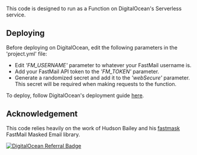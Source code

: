 This code is designed to run as a Function on DigitalOcean's Serverless service.

## Deploying
Before deploying on DigitalOcean, edit the following parameters in the 'project.yml' file:
- Edit *'FM_USERNAME'* parameter to whatever your FastMail username is.
- Add your FastMail API token to the *'FM_TOKEN'* parameter.
- Generate a randomized secret and add it to the *'webSecure'* parameter. This secret will be required when making requests to the function.

To deploy, follow DigitalOcean's deployment guide [here](https://docs.digitalocean.com/products/functions/how-to/develop-functions/).

## Acknowledgement
This code relies heavily on the work of Hudson Bailey and his [fastmask](https://github.com/hdb/fastmask) FastMail Masked Email library.

[![DigitalOcean Referral Badge](https://web-platforms.sfo2.cdn.digitaloceanspaces.com/WWW/Badge%201.svg)](https://www.digitalocean.com/?refcode=db9cb7e53cde&utm_campaign=Referral_Invite&utm_medium=Referral_Program&utm_source=badge)
